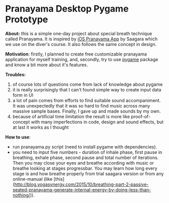 # Pranayama Desktop Pygame Prototype

**About:** this is a simple one-day project about special breath technique called Pranayama. It is inspired by [iOS Pranayama App](https://itunes.apple.com/us/app/health-through-breath-pranayama/id341935130?mt=8&ign-mpt=uo%3D4) by Saagara which we use on the diver's course. It also follows the same concept in design.

**Motivation**: firstly, I planned to create free customizable pranayama application for myself training, and, secondly, try to use [pygame](http://www.pygame.org/hifi.html) package and know a bit more about it's features.    

**Troubles:** 

1. of course lots of questions come from lack of knowledge about pygame
2. it is really surprisingly that I can't found simple way to create input data form in UI
3. a lot of pain comes from efforts to find suitable sound accompaniment. It was unexpectedly that it was so hard to find music across many massive sample bases. Finally, I gave up and made sounds by my own.
4. because of artificial time limitation the result is more like proof-of-concept with many imperfections in code, design and sound effects, but at last it works as I thought

**How to use**:
- run pranayama.py script (need to install pygame with dependencies).
- you need to input five numbers - duration of inhale phase, first pause in breathing, exhale phase, second pause and total number of iterations. Then you may close your eyes and breathe according with music or breathe looking at stages progressbar. You may learn how long every stage is and how breathe properly from trial saagara version or from any online-manual (like [this] (http://blog.yogasynergy.com/2015/10/breathing-part-2-passive-seated-pranayama-generate-internal-energy-by-doing-less-than-nothing/)).
